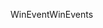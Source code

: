<span data-ttu-id="a79ac-101">WinEvent</span><span class="sxs-lookup"><span data-stu-id="a79ac-101">WinEvents</span></span>